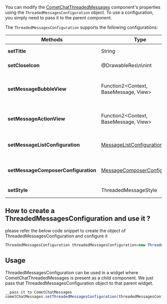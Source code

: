 You can modify the [CometChatThreadedMessages](https://www.cometchat.com/docs/v3/android-v4-uikit/threaded-messages) component's properties using the `ThreadedMessagesConfiguration` object. To use a configuration, you simply need to pass it to the parent component.

The `ThreadedMessagesConfiguration` supports the following configurations:

| Methods | Type | Description | 
| ---- | ---- | ---- | 
| **setTitle** | String | used to set title in the app bar | 
| **setCloseIcon** | @DrawableRes\n\nint | used to set the icon to exit the widget | 
| **setMessageBubbleView** | Function2&lt;Context, BaseMessage, View&gt; | Sets the custom message bubble view for the parent message of the  ThreadedMessages Component. | 
| **setMessageActionView** | Function2&lt;Context, BaseMessage, View&gt; | used to override the default UI component that displays the number of replies | 
| **setMessageListConfiguration** | [MessageListConfiguration](https://www.cometchat.com/docs/v3/android-v4-uikit/message-list-configuration) | used to customize the `CometChatMessageList` component being used internally | 
| **setMessageComposerConfiguration** | [MessageComposerConfiguration](https://www.cometchat.com/docs/v3/android-v4-uikit/message-composer-configuration) | used to customize the `CometChatMessageComposer` component being used internally | 
| **setStyle** | ThreadedMessageStyle | used to customize the appearance of the widget | 


## How to create a ThreadedMessagesConfiguration and use it ?

please refer the below code snippet to create the object of ThreadedMessagesConfiguration and configure it

```java
ThreadedMessagesConfiguration threadedMessagesConfiguration=new ThreadedMessagesConfiguration().setTitle("Thread messages");
```



## Usage

ThreadedMessagesConfiguration can be used in a widget where CometChatThreadedMessages is present as a child component. We just pass that ThreadedMessagesConfiguration object to that parent widget.

```java
__pass it to CometChatMessages
cometChatMessages.setThreadedMessagesConfiguration(threadedMessagesConfiguration);
```

